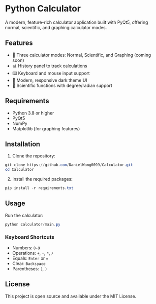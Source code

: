 # Python Calculator

A modern, feature-rich calculator application built with PyQt5, offering normal, scientific, and graphing calculator modes.

## Features

- 🧮 Three calculator modes: Normal, Scientific, and Graphing (coming soon)
- 📊 History panel to track calculations
- ⌨️ Keyboard and mouse input support
- 🎨 Modern, responsive dark theme UI
- 📐 Scientific functions with degree/radian support

## Requirements

- Python 3.8 or higher
- PyQt5
- NumPy
- Matplotlib (for graphing features)

## Installation

1. Clone the repository:
```powershell
git clone https://github.com/DanielWang0099/Calculator.git
cd Calculator
```

2. Install the required packages:
```powershell
pip install -r requirements.txt
```

## Usage

Run the calculator:
```powershell
python calculator/main.py
```

### Keyboard Shortcuts

- Numbers: `0-9`
- Operations: `+`, `-`, `*`, `/`
- Equals: `Enter` or `=`
- Clear: `Backspace`
- Parentheses: `(`, `)`

## License

This project is open source and available under the MIT License.